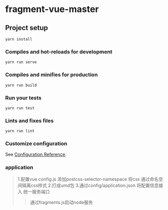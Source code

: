 # fragment-vue-master

## Project setup
```
yarn install
```

### Compiles and hot-reloads for development
```
yarn run serve
```

### Compiles and minifies for production
```
yarn run build
```

### Run your tests
```
yarn run test
```

### Lints and fixes files
```
yarn run lint
```

### Customize configuration
See [Configuration Reference](https://cli.vuejs.org/config/).

### application
> 1.配置vue.config.js 添加postcss-selector-namespace 将css 通过命名空间隔离css样式
> 2.打成umd包
> 3.通过config/application.json 将配置信息接入 统一服务端口
>> 通过fragments.js启动node服务 

